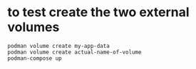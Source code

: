 # to test create the two external volumes

```
podman volume create my-app-data
podman volume create actual-name-of-volume
podman-compose up 
```

